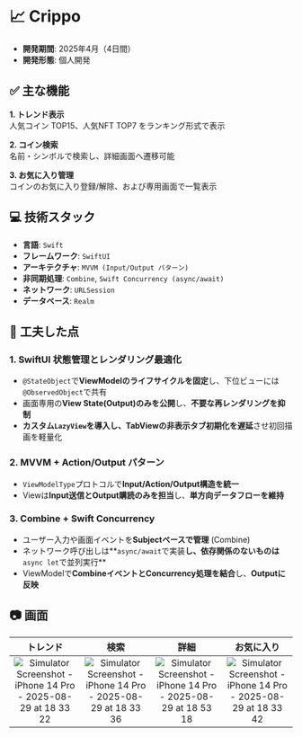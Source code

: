 # 📈 Crippo  
- **開発期間**: 2025年4月（4日間）
- **開発形態**: 個人開発  

## ✅ 主な機能  
**1. トレンド表示**  
人気コイン TOP15、人気NFT TOP7 をランキング形式で表示

**2. コイン検索**  
名前・シンボルで検索し、詳細画面へ遷移可能

**3. お気に入り管理**  
コインのお気に入り登録/解除、および専用画面で一覧表示  

## 💻 技術スタック  
- **言語**: `Swift`  
- **フレームワーク**: `SwiftUI`  
- **アーキテクチャ**: `MVVM (Input/Output パターン)`  
- **非同期処理**: `Combine`, `Swift Concurrency (async/await)`  
- **ネットワーク**: `URLSession`
-  **データベース**: `Realm`  

## 🔎 工夫した点  
### 1. SwiftUI 状態管理とレンダリング最適化  
- `@StateObject`で**ViewModelのライフサイクルを固定**し、下位ビューには`@ObservedObject`で共有  
- 画面専用の**View State(Output)のみを公開**し、**不要な再レンダリングを抑制**  
- **カスタム`LazyView`**を導入し、TabViewの非表示タブ初期化を**遅延**させ初回描画を軽量化  

### 2. MVVM + Action/Output パターン  
- `ViewModelType`プロトコルで**Input/Action/Output構造を統一**  
- Viewは**Input送信とOutput購読のみを担当**し、**単方向データフローを維持**  

### 3. Combine + Swift Concurrency  
- ユーザー入力や画面イベントを**Subjectベースで管理** (Combine)  
- ネットワーク呼び出しは**`async/await`で実装**し、依存関係のないものは**`async let`で並列実行**  
- ViewModelで**CombineイベントとConcurrency処理を結合**し、**Outputに反映**  

## 📷 画面  
| トレンド | 検索 | 詳細 | お気に入り |
|:--:|:--:|:--:|:--:|
| <img alt="Simulator Screenshot - iPhone 14 Pro - 2025-08-29 at 18 33 22" src="https://github.com/user-attachments/assets/4168b029-36b0-4d54-b7ad-a0a1e18e7aa5" />　| <img alt="Simulator Screenshot - iPhone 14 Pro - 2025-08-29 at 18 33 36" src="https://github.com/user-attachments/assets/666445c4-da86-4999-9d9a-a69f2f891f0a" />　| <img alt="Simulator Screenshot - iPhone 14 Pro - 2025-08-29 at 18 53 18" src="https://github.com/user-attachments/assets/17289e4f-6ef2-4e97-9944-6f887944d26e" />　| <img alt="Simulator Screenshot - iPhone 14 Pro - 2025-08-29 at 18 33 42" src="https://github.com/user-attachments/assets/9222284e-5cd5-4c34-8955-ed67f689c13b" /> |
